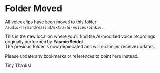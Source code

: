 # Folder Moved

All voice clips have been moved to this folder `/audio/jasmindreasond/extra/ai-voices/pinkie`.

This is the new location where you'll find the AI-modified voice recordings originally performed by **Yasmin Seidel**.  
The previous folder is now deprecated and will no longer receive updates.

Please update any bookmarks or references to point here instead.

Tiny Thanks!

